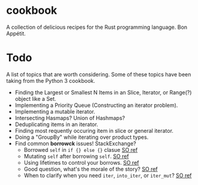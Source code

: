 # cookbook
A collection of delicious recipes for the Rust programming language.  Bon Appétit.

# Todo
A list of topics that are worth considering.  Some of these topics have been taking from the Python 3 cookbook.
  - Finding the Largest or Smallest N Items in an Slice, Iterator, or Range(?) object like a Set.
  - Implementing a Priority Queue (Constructing an iterator problem).
  - Implementing a mutable iterator.
  - Intersecting Hasmaps?  Union of Hashmaps?
  - Deduplicating items in an iterator.
  - Finding most requently occuring item in slice or general iterator.
  - Doing a "GroupBy" while iterating over product types.
  - Find common **borrowck** issues! StackExchange?
    - Borrowed `self` in `if {} else {}` clasue [SO ref](http://stackoverflow.com/questions/30243606/if-let-borrow-conundrum)
    - Mutating `self` after borrowing `self`. [SO ref](http://stackoverflow.com/questions/27335252/cannot-borrow-self)
    - Using lifetimes to control your borrows. [SO ref](http://stackoverflow.com/questions/32403837/mutable-borrow-seems-to-outlive-its-scope)
    - Good question, what's the morale of the story? [SO ref](http://stackoverflow.com/questions/30087338/why-does-unwrap-or-keep-borrow-in-scope)
    - When to clarify when you need `iter`, `into_iter`, or `iter_mut`? [SO ref](http://stackoverflow.com/questions/35298490/veciter-converts-to-borrow-of-option)
